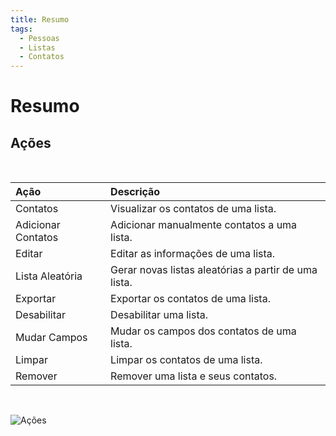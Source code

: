 ```yaml
---
title: Resumo
tags:
  - Pessoas
  - Listas
  - Contatos
---
```

# Resumo

## Ações
<br>

| Ação | Descrição |
| :--- | :--- |
| Contatos | Visualizar os contatos de uma lista. |
| Adicionar Contatos | Adicionar manualmente contatos a uma lista. |
| Editar | Editar as informações de uma lista. |
| Lista Aleatória | Gerar novas listas aleatórias a partir de uma lista. |
| Exportar | Exportar os contatos de uma lista. |
| Desabilitar | Desabilitar uma lista. |
| Mudar Campos | Mudar os campos dos contatos de uma lista. |
| Limpar | Limpar os contatos de uma lista. |
| Remover | Remover uma lista e seus contatos. |
<br>

   ![Ações](https://cdn.phishx.io/phishx-docs/images/phishx_lists_people_actions_01.webp)
